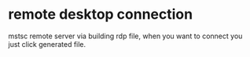 # remote desktop connection
mstsc remote server via building rdp file, when you want to connect you just click generated file. 
